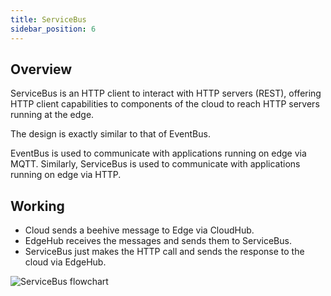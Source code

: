 ```yaml
---
title: ServiceBus
sidebar_position: 6
---
```

## Overview
ServiceBus is an HTTP client to interact with HTTP servers (REST), offering HTTP client capabilities to components of the cloud to reach HTTP servers running at the edge.

The design is exactly similar to that of EventBus. 

EventBus is used to communicate with applications running on edge via MQTT. Similarly, ServiceBus is used to communicate with applications running on edge via HTTP. 

## Working
- Cloud sends a beehive message to Edge via CloudHub.
- EdgeHub receives the messages and sends them to ServiceBus.
- ServiceBus just makes the HTTP call and sends the response to the cloud via EdgeHub.

![ServiceBus flowchart](/img/servicebus/servicebus-flowchart.png)